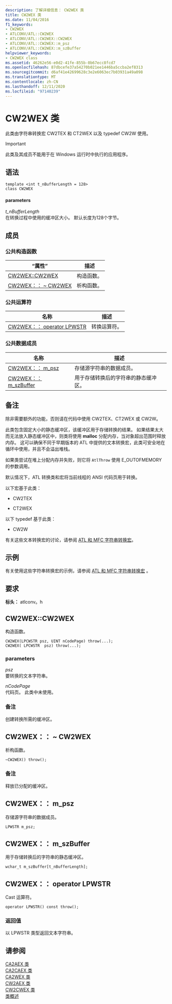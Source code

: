 ```yaml
---
description: 了解详细信息： CW2WEX 类
title: CW2WEX 类
ms.date: 11/04/2016
f1_keywords:
- CW2WEX
- ATLCONV/ATL::CW2WEX
- ATLCONV/ATL::CW2WEX::CW2WEX
- ATLCONV/ATL::CW2WEX::m_psz
- ATLCONV/ATL::CW2WEX::m_szBuffer
helpviewer_keywords:
- CW2WEX class
ms.assetid: 46262e56-e0d2-41fe-855b-0b67ecc8fcd7
ms.openlocfilehash: 87dbcefe37a54270b021ee1446ba5ccba2ef8313
ms.sourcegitcommit: d6af41e42699628c3e2e6063ec7b03931a49a098
ms.translationtype: MT
ms.contentlocale: zh-CN
ms.lasthandoff: 12/11/2020
ms.locfileid: "97140239"
---
```

# <a name="cw2wex-class"></a>CW2WEX 类

此类由字符串转换宏 CW2TEX 和 CT2WEX 以及 typedef CW2W 使用。

> [!IMPORTANT]
> 此类及其成员不能用于在 Windows 运行时中执行的应用程序。

## <a name="syntax"></a>语法

```
template <int t_nBufferLength = 128>
class CW2WEX
```

#### <a name="parameters"></a>parameters

*t_nBufferLength*<br/>
在转换过程中使用的缓冲区大小。 默认长度为128个字节。

## <a name="members"></a>成员

### <a name="public-constructors"></a>公共构造函数

|“属性”|描述|
|----------|-----------------|
|[CW2WEX::CW2WEX](#cw2wex)|构造函数。|
|[CW2WEX：： ~ CW2WEX](#dtor)|析构函数。|

### <a name="public-operators"></a>公共运算符

|名称|描述|
|----------|-----------------|
|[CW2WEX：： operator LPWSTR](#operator_lpwstr)|转换运算符。|

### <a name="public-data-members"></a>公共数据成员

|名称|描述|
|----------|-----------------|
|[CW2WEX：： m_psz](#m_psz)|存储源字符串的数据成员。|
|[CW2WEX：： m_szBuffer](#m_szbuffer)|用于存储转换后的字符串的静态缓冲区。|

## <a name="remarks"></a>备注

除非需要额外的功能，否则请在代码中使用 CW2TEX、CT2WEX 或 CW2W。

此类包含固定大小的静态缓冲区，该缓冲区用于存储转换的结果。 如果结果太大而无法放入静态缓冲区中，则类将使用 **malloc** 分配内存，当对象超出范围时释放内存。 这可以确保不同于早期版本的 ATL 中提供的文本转换宏，此类可安全地在循环中使用，并且不会溢出堆栈。

如果类尝试在堆上分配内存并失败，则它将 `AtlThrow` 使用 E_OUTOFMEMORY 的参数调用。

默认情况下，ATL 转换类和宏将当前线程的 ANSI 代码页用于转换。

以下宏基于此类：

- CW2TEX

- CT2WEX

以下 typedef 基于此类：

- CW2W

有关这些文本转换宏的讨论，请参阅 [ATL 和 MFC 字符串转换宏](string-conversion-macros.md)。

## <a name="example"></a>示例

有关使用这些字符串转换宏的示例，请参阅 [ATL 和 MFC 字符串转换宏](string-conversion-macros.md) 。

## <a name="requirements"></a>要求

**标头：** atlconv。h

## <a name="cw2wexcw2wex"></a><a name="cw2wex"></a> CW2WEX::CW2WEX

构造函数。

```
CW2WEX(LPCWSTR psz, UINT nCodePage) throw(...);
CW2WEX( LPCWSTR  psz) throw(...);
```

### <a name="parameters"></a>parameters

*psz*<br/>
要转换的文本字符串。

*nCodePage*<br/>
代码页。 此类中未使用。

### <a name="remarks"></a>备注

创建转换所需的缓冲区。

## <a name="cw2wexcw2wex"></a><a name="dtor"></a> CW2WEX：： ~ CW2WEX

析构函数。

```
~CW2WEX() throw();
```

### <a name="remarks"></a>备注

释放已分配的缓冲区。

## <a name="cw2wexm_psz"></a><a name="m_psz"></a> CW2WEX：： m_psz

存储源字符串的数据成员。

```
LPWSTR m_psz;
```

## <a name="cw2wexm_szbuffer"></a><a name="m_szbuffer"></a> CW2WEX：： m_szBuffer

用于存储转换后的字符串的静态缓冲区。

```
wchar_t m_szBuffer[t_nBufferLength];
```

## <a name="cw2wexoperator-lpwstr"></a><a name="operator_lpwstr"></a> CW2WEX：： operator LPWSTR

Cast 运算符。

```
operator LPWSTR() const throw();
```

### <a name="return-value"></a>返回值

以 LPWSTR 类型返回文本字符串。

## <a name="see-also"></a>请参阅

[CA2AEX 类](../../atl/reference/ca2aex-class.md)<br/>
[CA2CAEX 类](../../atl/reference/ca2caex-class.md)<br/>
[CA2WEX 类](../../atl/reference/ca2wex-class.md)<br/>
[CW2AEX 类](../../atl/reference/cw2aex-class.md)<br/>
[CW2CWEX 类](../../atl/reference/cw2cwex-class.md)<br/>
[类概述](../../atl/atl-class-overview.md)
